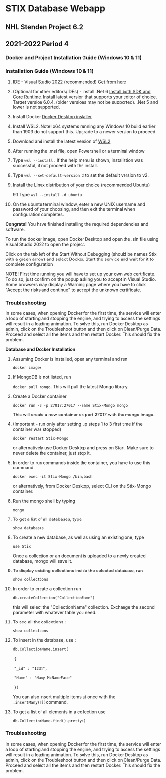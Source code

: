 # STIX Database Webapp

## NHL Stenden Project 6.2

## 2021-2022 Period 4 



### Docker and Project Installation Guide (Windows 10 & 11)
### Installation Guide (Windows 10 & 11)

1. IDE - Visual Studio 2022 (recommended)  [Get from here](https://visualstudio.microsoft.com/thank-you-downloading-visual-studio/?sku=Community&channel=Release&version=VS2022&source=VSLandingPage&cid=2030&passive=false)

2. (Optional for other editors/IDEs)  - Install .Net 6 [Install both SDK and Core Runtime](https://dotnet.microsoft.com/en-us/download/dotnet/6.0). Install latest version that supports your editor of choice. Target version 6.0.4. (older versions may not be supported). .Net 5 and lower is not supported.

3. Install Docker [Docker Desktop installer](https://desktop.docker.com/win/main/amd64/Docker%20Desktop%20Installer.exe)

4. Install WSL2. Note! x64 systems running any Windows 10 build earlier than 1903 do not support this. Upgrade to a newer version to proceed.

5. Download and install the latest version of  [WSL2](https://wslstorestorage.blob.core.windows.net/wslblob/wsl_update_x64.msi)

6. After running the .msi file, open Powershell or a terminal window

7. Type `wsl --install` . If the help menu is shown, installation was successful, if not proceed with the install.

8. Type `wsl --set-default-version 2` to set the default version to v2.

9. Install the Linux distribution of your choice (recommended Ubuntu)

   9.1 Type `wsl --install -d ubuntu`

10. On the ubuntu terminal window, enter a new UNIX username and password of your choosing, and then exit the terminal when configuration completes.


**Congrats!** You have finished installing the required dependencies and software.

To run the docker image, open Docker Desktop and open the .sln file using Visual Studio 2022 to open the project. 

Click on the tab left of the Start Without Debugging (should be names Stix with a green arrow) and select Docker. Start the service and wait for it to complete configuration

NOTE! First time running you will have to set up your own web certificate. To do so, just confirm on the popup asking you to accept in Visual Studio. Some browsers may display a Warning page where you have to click "Accept the risks and continue" to accept the unknown certificate.

### Troubleshooting

In some cases, when opening Docker for the first time, the service will enter a loop of starting and stopping the engine, and trying to access the settings will result in a loading animation. To solve this, run Docker Desktop as admin, click on the Troubleshoot button and then click on Clean/Purge Data. Proceed and select all the items and then restart Docker. This should fix the problem.



**Database and Docker Installation**

1. Assuming Docker is installed, open any terminal and run

   `docker images`

2. If MongoDB is not listed, run

    `docker pull mongo`. This will pull the latest Mongo library

3. Create a Docker container

   `docker run -d -p 27017:27017 --name Stix-Mongo mongo`

   This will create a new container on port 27017 with the mongo image. 

4. (Important - run only after setting up steps 1 to 3 first time if the container was stopped)

   `docker restart Stix-Mongo`

   or alternatively use Docker Desktop and press on Start. Make sure to never delete the container, just stop it.

5. In order to run commands inside the container, you have to use this command

    `docker exec -it Stix-Mongo /bin/bash`

    or alternatively, from Docker Desktop, select CLI on the Stix-Mongo container.

6. Run the mongo shell by typing 

    `mongo`

7. To get a list of all databases, type

    `show databases`

8. To create a new database, as well as using an existing one, type

    `use Stix`

    Once a collection or an document is uploaded to a newly created database, mongo will save it.

9. To display existing collections inside the selected database, run

    `show collections`

10. In order to create a collection run

    `db.createCollection("CollectionName")`

    this will select the "CollectionName" collection. Exchange the second parameter with whatever table you need.

11. To see all the collections :

     `show collections`

12. To insert in the database, use :

     `db.CollectionName.insert(`

     ​	`{`

     ​			`"_id" : "1234",`

     ​			`"Name" : "Namy McNameFace"`

     ​	`})`

     You can also insert multiple items at once with the `.insertMany([])`command.

13. To get a list of all elements in a collection use

     `db.CollectionName.find().pretty()`

     


### Troubleshooting

In some cases, when opening Docker for the first time, the service will enter a loop of starting and stopping the engine, and trying to access the settings will result in a loading animation. To solve this, run Docker Desktop as admin, click on the Troubleshoot button and then click on Clean/Purge Data. Proceed and select all the items and then restart Docker. This should fix the problem.

